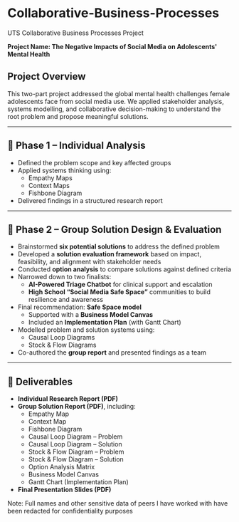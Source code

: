 # Collaborative-Business-Processes
UTS Collaborative Business Processes Project

**Project Name: The Negative Impacts of Social Media on Adolescents' Mental Health**

## Project Overview  
This two-part project addressed the global mental health challenges female adolescents face from social media use. We applied stakeholder analysis, systems modelling, and collaborative decision-making to understand the root problem and propose meaningful solutions.

---

## 🔹 Phase 1 – Individual Analysis  
- Defined the problem scope and key affected groups  
- Applied systems thinking using:
  - Empathy Maps  
  - Context Maps  
  - Fishbone Diagram  
- Delivered findings in a structured research report

---

## 🔹 Phase 2 – Group Solution Design & Evaluation  
- Brainstormed **six potential solutions** to address the defined problem  
- Developed a **solution evaluation framework** based on impact, feasibility, and alignment with stakeholder needs  
- Conducted **option analysis** to compare solutions against defined criteria  
- Narrowed down to two finalists:
  - **AI-Powered Triage Chatbot** for clinical support and escalation  
  - **High School “Social Media Safe Space”** communities to build resilience and awareness  
- Final recommendation: **Safe Space model**  
  - Supported with a **Business Model Canvas**  
  - Included an **Implementation Plan** (with Gantt Chart)  
- Modelled problem and solution systems using:
  - Causal Loop Diagrams  
  - Stock & Flow Diagrams  
- Co-authored the **group report** and presented findings as a team

---

## 📄 Deliverables  
- **Individual Research Report (PDF)**  
- **Group Solution Report (PDF)**, including:  
  - Empathy Map  
  - Context Map  
  - Fishbone Diagram  
  - Causal Loop Diagram – Problem  
  - Causal Loop Diagram – Solution  
  - Stock & Flow Diagram – Problem  
  - Stock & Flow Diagram – Solution  
  - Option Analysis Matrix  
  - Business Model Canvas  
  - Gantt Chart (Implementation Plan)  
- **Final Presentation Slides (PDF)**

Note: Full names and other sensitive data of peers I have worked with have been redacted for confidentiality purposes
